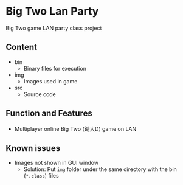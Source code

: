 # Big Two Lan Party
Big Two game LAN party class project

## Content
 - bin
   - Binary files for execution
 - img
   - Images used in game
 - src
   - Source code
   
## Function and Features
 - Multiplayer online Big Two (鋤大D) game on LAN
 

## Known issues
 - Images not shown in GUI window
    - Solution: Put ```img``` folder under the same directory with the bin (```*.class```) files 
